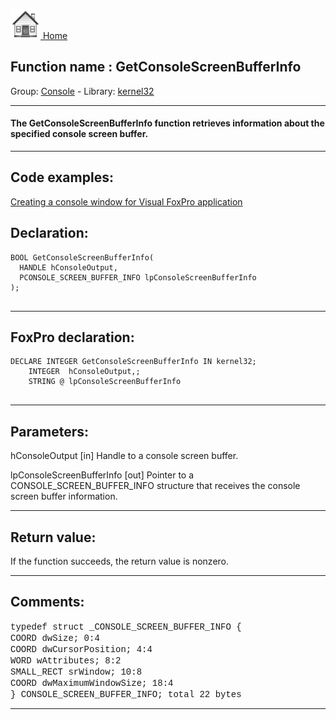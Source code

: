 [<img src="../../images/home.png"> Home ](https://github.com/VFPX/Win32API)  

## Function name : GetConsoleScreenBufferInfo
Group: [Console](../../functions_group.md#Console)  -  Library: [kernel32](../../Libraries.md#kernel32)  
***  


#### The GetConsoleScreenBufferInfo function retrieves information about the specified console screen buffer.
***  


## Code examples:
[Creating a console window for Visual FoxPro application](../../samples/sample_474.md)  

## Declaration:
```foxpro  
BOOL GetConsoleScreenBufferInfo(
  HANDLE hConsoleOutput,
  PCONSOLE_SCREEN_BUFFER_INFO lpConsoleScreenBufferInfo
);
  
```  
***  


## FoxPro declaration:
```foxpro  
DECLARE INTEGER GetConsoleScreenBufferInfo IN kernel32;
	INTEGER  hConsoleOutput,;
	STRING @ lpConsoleScreenBufferInfo
  
```  
***  


## Parameters:
hConsoleOutput 
[in] Handle to a console screen buffer. 

lpConsoleScreenBufferInfo 
[out] Pointer to a CONSOLE_SCREEN_BUFFER_INFO structure that receives the console screen buffer information.   
***  


## Return value:
If the function succeeds, the return value is nonzero.  
***  


## Comments:
<font face=Courier>typedef struct _CONSOLE_SCREEN_BUFFER_INFO {  
  COORD dwSize;               0:4  
  COORD dwCursorPosition;     4:4  
  WORD wAttributes;           8:2  
  SMALL_RECT srWindow;       10:8  
  COORD dwMaximumWindowSize; 18:4  
} CONSOLE_SCREEN_BUFFER_INFO; total 22 bytes</font>  
  
***  

